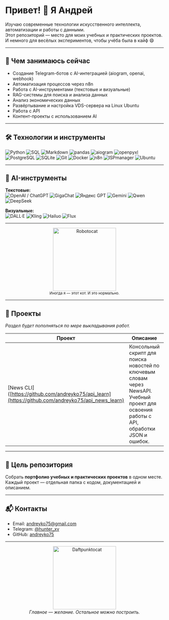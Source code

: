 

# Привет! 👋 Я Андрей

Изучаю современные технологии искусственного интеллекта, автоматизации и работы с данными.  
Этот репозиторий — место для моих учебных и практических проектов.  
И немного для весёлых экспериментов, чтобы учёба была в кайф 😄

---

## 🚀 Чем занимаюсь сейчас

- Создание Telegram-ботов с AI-интеграцией (aiogram, openai, webhook)
- Автоматизация процессов через n8n
- Работа с AI-инструментами (текстовые и визуальные)
- RAG-системы для поиска и анализа данных
- Анализ экономических данных
- Развёртывание и настройка VDS-сервера на Linux Ubuntu
- Работа с API
- Контент-проекты с использованием AI

---

## 🛠 Технологии и инструменты

![Python](https://img.shields.io/badge/Python-3776AB?logo=python&logoColor=white)
![SQL](https://img.shields.io/badge/SQL-4169E1)
![Markdown](https://img.shields.io/badge/Markdown-000000?logo=markdown&logoColor=white)
![pandas](https://img.shields.io/badge/pandas-150458?logo=pandas&logoColor=white)
![aiogram](https://img.shields.io/badge/aiogram-2C2C2C)
![openpyxl](https://img.shields.io/badge/openpyxl-2C2C2C)
![PostgreSQL](https://img.shields.io/badge/PostgreSQL-4169E1?logo=postgresql&logoColor=white)
![SQLite](https://img.shields.io/badge/SQLite-003B57?logo=sqlite&logoColor=white)
![Git](https://img.shields.io/badge/Git-F05032?logo=git&logoColor=white)
![Docker](https://img.shields.io/badge/Docker-2496ED?logo=docker&logoColor=white)
![n8n](https://img.shields.io/badge/n8n-EA4B62?logo=n8n&logoColor=white)
![ISPmanager](https://img.shields.io/badge/ISPmanager-1f1f1f)
![Ubuntu](https://img.shields.io/badge/Ubuntu-E95420?logo=ubuntu&logoColor=white)

---

## 🤖 AI-инструменты

**Текстовые:**  
![OpenAI / ChatGPT](https://img.shields.io/badge/OpenAI%20%2F%20ChatGPT-412991?logo=openai&logoColor=white)
![GigaChat](https://img.shields.io/badge/GigaChat-2C2C2C)
![Яндекс GPT](https://img.shields.io/badge/Яндекс_GPT-FF0000?logo=yandex&logoColor=white)
![Gemini](https://img.shields.io/badge/Gemini-4285F4?logo=google&logoColor=white)
![Qwen](https://img.shields.io/badge/Qwen-2C2C2C)
![DeepSeek](https://img.shields.io/badge/DeepSeek-2C2C2C)

**Визуальные:**  
![DALL·E](https://img.shields.io/badge/DALL·E-412991?logo=openai&logoColor=white)
![Kling](https://img.shields.io/badge/Kling-2C2C2C)
![Hailuo](https://img.shields.io/badge/Hailuo-2C2C2C)
![Flux](https://img.shields.io/badge/Flux-2C2C2C)

---

<div align="center">
  <img src="https://octodex.github.com/images/Robotocat.png" alt="Robotocat" width="200"><br>
  <sub>Иногда я — этот кот. И это нормально.</sub>
</div>

---

## 📂 Проекты

_Раздел будет пополняться по мере выкладывания работ._

| Проект | Описание | Стек |
|--------|----------|------|
[News CLI]([https://github.com/andreyko75/api_learn](https://github.com/andreyko75/api_news_learn) | Консольный скрипт для поиска новостей по ключевым словам через NewsAPI. Учебный проект для освоения работы с API, обработки JSON и ошибок. | Python, requests, python-dotenv |
---

## 🎯 Цель репозитория
Собрать **портфолио учебных и практических проектов** в одном месте.  
Каждый проект — отдельная папка с кодом, документацией и описанием.

---


## 📬 Контакты
- Email: andreyko75@gmail.com
- Telegram: [@hunter_xv](https://t.me/hunter_xv)
- GitHub: [andreyko75](https://github.com/andreyko75)

---

<div align="center">
  <img src="https://octodex.github.com/images/daftpunktocat-thomas.gif" alt="Daftpunktocat" width="200"><br>
  <em>Главное — желание. Остальное можно построить.</em>
</div>
